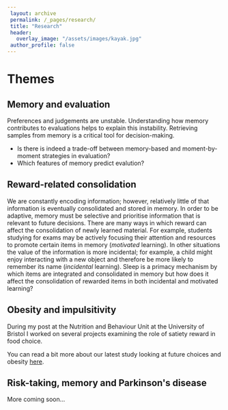 ```yaml
---
 layout: archive
 permalink: /_pages/research/
 title: "Research"
 header:
   overlay_image: "/assets/images/kayak.jpg"
 author_profile: false  
---
```


# Themes

## Memory and evaluation

Preferences and judgements are unstable. Understanding how memory contributes to evaluations helps to explain this instability. Retrieving samples from memory is a critical tool for decision-making. 

* Is there is indeed a trade-off between memory-based and moment-by-moment strategies in evaluation?
* Which features of memory predict evalution?

## Reward-related consolidation

We are constantly encoding information; however, relatively little of that information is eventually consolidated and stored in memory. In order to be adaptive, memory must be selective and prioritise information that is relevant to future decisions. There are many ways in which reward can affect the consolidation of newly learned material. For example, students studying for exams may be actively focusing their attention and resources to promote certain items in memory (*motivated* learning). In other situations the value of the information is more incidental; for example, a child might enjoy interacting with a new object and therefore be more likely to remember its name (*incidental* learning). Sleep is a primacy mechanism by which items are integrated and consolidated in memory but how does it affect the consolidation of rewarded items in both incidental and motivated learning?

## Obesity and impulsitivity

During my post at the Nutrition and Behaviour Unit at the University of Bristol I worked on several projects examining the role of satiety reward in food choice.

You can read a bit more about our latest study looking at future choices and obesity [here](https://scienmag.com/obese-and-overweight-less-likely-to-consider-next-meal-when-making-portion-size-decisions/).  

## Risk-taking, memory and Parkinson's disease


More coming soon...
